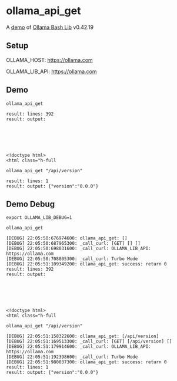 # ollama_api_get

A [demo](../README.md#demos) of [Ollama Bash Lib](https://github.com/attogram/ollama-bash-lib) v0.42.19

## Setup

OLLAMA_HOST: https://ollama.com

OLLAMA_LIB_API: https://ollama.com


## Demo


```
ollama_api_get

result: lines: 392
result: output: 






<!doctype html>
<html class="h-full
```

```
ollama_api_get "/api/version"

result: lines: 1
result: output: {"version":"0.0.0"}
```

## Demo Debug

`export OLLAMA_LIB_DEBUG=1`


```
ollama_api_get

[DEBUG] 22:05:50:676974600: ollama_api_get: []
[DEBUG] 22:05:50:687965300: _call_curl: [GET] [] []
[DEBUG] 22:05:50:698031600: _call_curl: OLLAMA_LIB_API: https://ollama.com
[DEBUG] 22:05:50:708805300: _call_curl: Turbo Mode
[DEBUG] 22:05:51:109349200: ollama_api_get: success: return 0
result: lines: 392
result: output: 






<!doctype html>
<html class="h-full
```

```
ollama_api_get "/api/version"

[DEBUG] 22:05:51:158322600: ollama_api_get: [/api/version]
[DEBUG] 22:05:51:169513300: _call_curl: [GET] [/api/version] []
[DEBUG] 22:05:51:179914600: _call_curl: OLLAMA_LIB_API: https://ollama.com
[DEBUG] 22:05:51:192398600: _call_curl: Turbo Mode
[DEBUG] 22:05:51:980037300: ollama_api_get: success: return 0
result: lines: 1
result: output: {"version":"0.0.0"}
```
